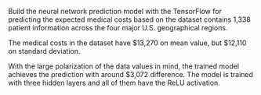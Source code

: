 Build the neural network prediction model with the TensorFlow for predicting the expected medical costs based on the dataset contains 1,338 patient information across the four major U.S. geographical regions. 

The medical costs in the dataset have $13,270 on mean value, but $12,110 on standard deviation. 

With the large polarization of the data values in mind, the trained model achieves the prediction with around $3,072 difference. The model is trained with three hidden layers and all of them have the ReLU activation. 
